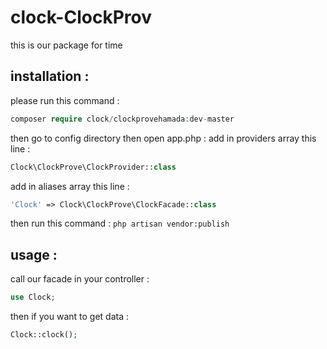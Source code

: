 # clock-ClockProv
this is our package for time
## installation :
please run this command : 
```php
composer require clock/clockprovehamada:dev-master
```
then go to config directory then open app.php : 
add in providers array this line : 
```php
Clock\ClockProve\ClockProvider::class
```
 add in aliases array this line : 
```php
'Clock' => Clock\ClockProve\ClockFacade::class
``` 
then run this command :
`php artisan vendor:publish`
## usage : 
call our facade in your controller : 
```php 
use Clock;
```
then if you want to get data : 
 ```php
 Clock::clock();
 ```
